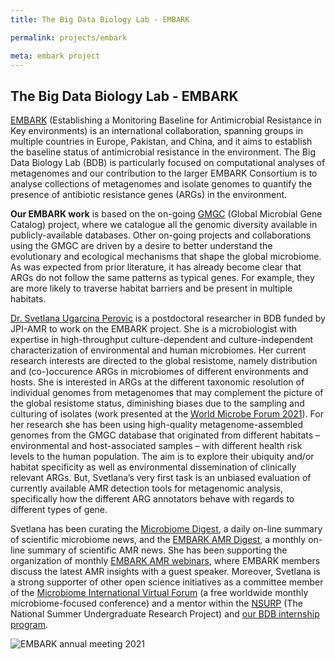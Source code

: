 ```yaml
---
title: The Big Data Biology Lab - EMBARK

permalink: projects/embark

meta: embark project
---
```


## The Big Data Biology Lab - EMBARK

[EMBARK](https://antimicrobialresistance.eu/) (Establishing a Monitoring Baseline for Antimicrobial Resistance in Key environments) is an international collaboration, spanning groups in multiple countries in Europe, Pakistan, and China, and it aims to establish the baseline status of antimicrobial resistance in the environment. The Big Data Biology Lab (BDB) is particularly focused on computational analyses of metagenomes and our contribution to the larger EMBARK Consortium is to analyse collections of metagenomes and isolate genomes to quantify the presence of antibiotic resistance genes (ARGs) in the environment.

**Our EMBARK work** is based on the on-going [GMGC](https://gmgc.embl.de/) (Global Microbial Gene Catalog) project, where we catalogue all the genomic diversity available in publicly-available databases. Other on-going projects and collaborations using the GMGC are driven by a desire to better understand the evolutionary and ecological mechanisms that shape the global microbiome. As was expected from prior literature, it has already become clear that ARGs do not follow the same patterns as typical genes. For example, they are more likely to traverse habitat barriers and be present in multiple habitats.

[Dr. Svetlana Ugarcina Perovic](https://twitter.com/svetlana_up) is a postdoctoral researcher in BDB funded by JPI-AMR to work on the EMBARK project. She is a microbiologist with expertise in high-throughput culture-dependent and culture-independent characterization of environmental and human microbiomes. Her current research interests are directed to the global resistome, namely distribution and (co-)occurence ARGs in microbiomes of different environments and hosts. She is interested in ARGs at the different taxonomic resolution of individual genomes from metagenomes that may complement the picture of the global resistome status, diminishing biases due to the sampling and culturing of isolates (work presented at the [World Microbe Forum 2021](https://www.abstractsonline.com/pp8/#!/9286/presentation/11589)). For her research she has been using high-quality metagenome-assembled genomes from the GMGC database that originated from different habitats – environmental and host-associated samples – with different health risk levels to the human population. The aim is to explore their ubiquity and/or habitat specificity as well as environmental dissemination of clinically relevant ARGs. But, Svetlana’s very first task is an unbiased evaluation of currently available AMR detection tools for metagenomic analysis, specifically how the different ARG annotators behave with regards to different types of gene.


Svetlana has been curating the [Microbiome Digest](https://microbiomedigest.com/author/svetlanaup), a daily on-line summary of scientific microbiome news, and the [EMBARK AMR Digest](http://antimicrobialresistance.eu/category/amr-digest/), a monthly on-line summary of scientific AMR news. She has been supporting the organization of monthly [EMBARK AMR webinars](https://www.youtube.com/channel/UCcLZZgCmgX-_kpwBmBiGmVA), where EMBARK members discuss the latest AMR insights with a guest speaker. Moreover, Svetlana is a strong supporter of other open science initiatives as a committee member of the [Microbiome International Virtual Forum](https://www.microbiome-vif.org/) (a free worldwide monthly microbiome-focused conference) and a mentor within the [NSURP](https://nsurp.org/) (The National Summer Undergraduate Research Project) and [our BDB internship program](http://big-data-biology.org/positions/remote-internships/).

![EMBARK annual meeting 2021](/photos/EMBARKteam7.png)
